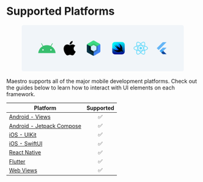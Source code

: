 # Supported Platforms

<figure><img src="../.gitbook/assets/all.png" alt=""><figcaption></figcaption></figure>

Maestro supports all of the major mobile development platforms. Check out the guides below to learn how to interact with UI elements on each framework.

| Platform                                                | Supported |
| ------------------------------------------------------- | :-------: |
| [Android - Views](android-views.md)                     |     ✅     |
| [Android - Jetpack Compose](android-jetpack-compose.md) |     ✅     |
| [iOS - UIKit](ios-uikit.md)                             |     ✅     |
| [iOS - SwiftUI](ios-swiftui.md)                         |     ✅     |
| [React Native](react-native.md)                         |     ✅     |
| [Flutter](flutter.md)                                   |     ✅     |
| [Web Views](web-views.md)                               |     ✅     |
